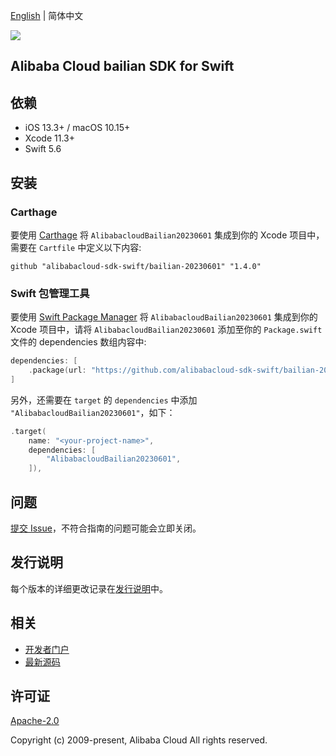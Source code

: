 [English](README.md) | 简体中文

![](https://aliyunsdk-pages.alicdn.com/icons/AlibabaCloud.svg)

## Alibaba Cloud bailian SDK for Swift

## 依赖

- iOS 13.3+ / macOS 10.15+
- Xcode 11.3+
- Swift 5.6

## 安装

### Carthage

要使用 [Carthage](https://github.com/Carthage/Carthage) 将 `AlibabacloudBailian20230601` 集成到你的 Xcode 项目中，需要在 `Cartfile` 中定义以下内容:

```ogdl
github "alibabacloud-sdk-swift/bailian-20230601" "1.4.0"
```

### Swift 包管理工具

要使用 [Swift Package Manager](https://swift.org/package-manager/) 将 `AlibabacloudBailian20230601` 集成到你的 Xcode 项目中，请将 `AlibabacloudBailian20230601` 添加至你的 `Package.swift` 文件的 dependencies 数组内容中:

```swift
dependencies: [
    .package(url: "https://github.com/alibabacloud-sdk-swift/bailian-20230601.git", from: "1.4.0")
]
```

另外，还需要在 `target` 的 `dependencies` 中添加 `"AlibabacloudBailian20230601"`，如下：

```swift
.target(
    name: "<your-project-name>",
    dependencies: [
        "AlibabacloudBailian20230601",
    ]),
```

## 问题

[提交 Issue](https://github.com/alibabacloud-sdk-swift/bailian-20230601/issues/new)，不符合指南的问题可能会立即关闭。

## 发行说明

每个版本的详细更改记录在[发行说明](./ChangeLog.txt)中。

## 相关

* [开发者门户](https://next.api.aliyun.com/home)
* [最新源码](https://github.com/alibabacloud-sdk-swift/bailian-20230601)

## 许可证

[Apache-2.0](http://www.apache.org/licenses/LICENSE-2.0)

Copyright (c) 2009-present, Alibaba Cloud All rights reserved.
